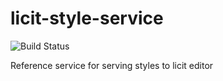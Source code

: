 # licit-style-service
![Build Status](https://github.com/MO-Movia/licit-style-service/workflows/build/badge.svg?branch=main)

Reference service for serving styles to licit editor
